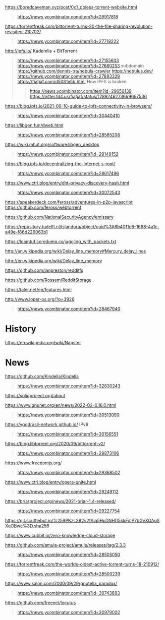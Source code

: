 https://boredcaveman.xyz/post/0x1_dbless-torrent-website.html
> https://news.ycombinator.com/item?id=29917818

https://torrentfreak.com/bittorrent-turns-20-the-file-sharing-revolution-revisited-210702/
> https://news.ycombinator.com/item?id=27719222

http://ipfs.io/ Kademlia + BitTorrent
> https://news.ycombinator.com/item?id=27155603
> https://news.ycombinator.com/item?id=27660253 subdomain
  https://github.com/dennis-tra/nebula-crawler
  https://nebulus.dev/
  > https://news.ycombinator.com/item?id=27883329
> https://fiatjaf.com/d5031e5b.html How IPFS is broken
> > https://news.ycombinator.com/item?id=29656139
> https://nitter.1d4.us/fiatjaf/status/1289246273669697536

https://blog.ipfs.io/2021-06-10-guide-to-ipfs-connectivity-in-browsers/
> https://news.ycombinator.com/item?id=30440410

https://libgen.fun/dweb.html
> https://news.ycombinator.com/item?id=28585208

https://wiki.mhut.org/software:libgen_desktop
> https://news.ycombinator.com/item?id=29149152

https://blog.ipfs.io/decentralizing-the-internet-s-root/
> https://news.ycombinator.com/item?id=28617496

https://www.ctrl.blog/entry/dht-privacy-discovery-hash.html
> https://news.ycombinator.com/item?id=30072543

https://speakerdeck.com/feross/adventures-in-p2p-javascript
https://github.com/feross/webtorrent

https://github.com/NationalSecurityAgency/emissary

https://repository.tudelft.nl/islandora/object/uuid%3A6b4011c6-1668-4a1c-a49e-f86d226063b1

https://lcamtuf.coredump.cx/juggling_with_packets.txt

http://en.wikipedia.org/wiki/Delay_line_memory#Mercury_delay_lines

http://en.wikipedia.org/wiki/Delay_line_memory

https://github.com/ianpreston/redditfs

https://github.com/Rossem/RedditStorage

https://taler.net/en/features.html

http://www.loper-os.org/?p=3926
> https://news.ycombinator.com/item?id=28467940

# History
https://en.wikipedia.org/wiki/Napster

# News
https://github.com/Kindelia/Kindelia
> https://news.ycombinator.com/item?id=32630243

https://solidproject.org/about

https://www.gnunet.org/en/news/2022-02-0.16.0.html
> https://news.ycombinator.com/item?id=30513090

https://yggdrasil-network.github.io/ IPv6
> https://news.ycombinator.com/item?id=30156551

https://blog.libtorrent.org/2020/09/bittorrent-v2/
> https://news.ycombinator.com/item?id=29873106

https://www.freedomjs.org/
> https://news.ycombinator.com/item?id=29368502

https://www.ctrl.blog/entry/opera-unite.html
> https://news.ycombinator.com/item?id=29249112

https://briarproject.org/news/2021-briar-1.4-released/
> https://news.ycombinator.com/item?id=29227754

https://git.scuttlebot.io/%25RPKzL382v2fAia5HuDNHD5kkFdlP7bGvXQApSXqOBwc%3D.sha256

https://www.cubbit.io/zero-knowledge-cloud-storage

https://github.com/amule-project/amule/releases/tag/2.3.3
> https://news.ycombinator.com/item?id=28505050

https://torrentfreak.com/the-worlds-oldest-active-torrent-turns-18-210912/
> https://news.ycombinator.com/item?id=28500239

https://www.salon.com/2000/09/29/gnutella_paradox/
> https://news.ycombinator.com/item?id=30743883

https://github.com/freenet/locutus
> https://news.ycombinator.com/item?id=30979002

